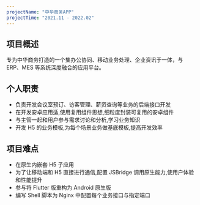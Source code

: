 ```yaml
---
projectName: "中华商务APP"
projectTime: "2021.11 - 2022.02"
---
```


## 项目概述

专为中华商务打造的一个集办公协同、移动业务处理、企业资讯于一体，与 ERP、MES 等系统深度融合的应用平台。

## 个人职责

- 负责开发会议室预订、访客管理、薪资查询等业务的后端接口开发
- 在开发安卓应用适,使用复用组件思想,细粒度封装可复用的安卓组件
- 与主管一起和用户参与需求讨论和分析,学习业务知识
- 开发 H5 的业务模板,为每个场景业务做基底模板,提高开发效率

## 项目难点

- 在原生内嵌套 H5 子应用
- 为了让移动端和 H5 直接进行通信,配置 JSBridge 调用原生能力,使用户体验和性能提升
- 参与将 Flutter 版重构为 Android 原生版
- 编写 Shell 脚本为 Nginx 中配置每个业务接口与指定端口

